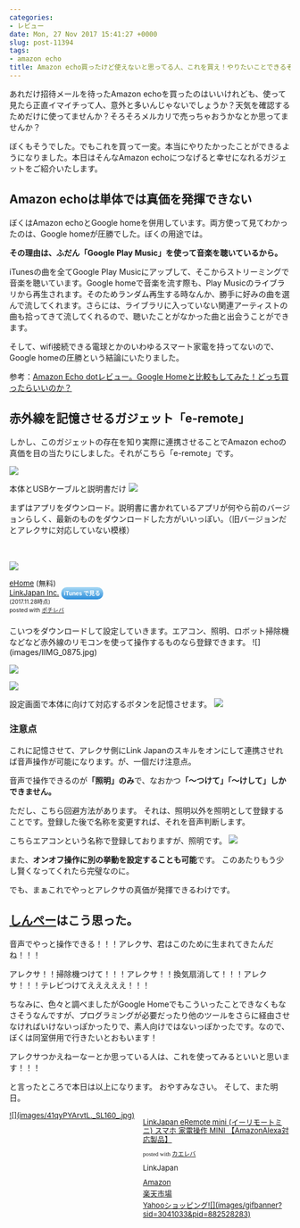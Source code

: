 ```yaml
---
categories:
- レビュー
date: Mon, 27 Nov 2017 15:41:27 +0000
slug: post-11394
tags:
- amazon echo
title: Amazon echo買ったけど使えないと思ってる人、これを買え！やりたいことできるぞ！
---
```


あれだけ招待メールを待ったAmazon echoを買ったのはいいけれども、使って見たら正直イマイチって人、意外と多いんじゃないでしょうか？天気を確認するためだけに使ってませんか？そろそろメルカリで売っちゃおうかなとか思ってませんか？

ぼくもそうでした。でもこれを買って一変。本当にやりたかったことができるようになりました。本日はそんなAmazon echoにつなげると幸せになれるガジェットをご紹介いたします。<!--more-->
<h2>Amazon echoは単体では真価を発揮できない</h2>
ぼくはAmazon echoとGoogle homeを併用しています。両方使って見てわかったのは、Google homeが圧勝でした。ぼくの用途では。

<strong>その理由は、ふだん「Google Play Music」を使って音楽を聴いているから。</strong>

iTunesの曲を全てGoogle Play Musicにアップして、そこからストリーミングで音楽を聴いています。Google homeで音楽を流す際も、Play Musicのライブラリから再生されます。そのためランダム再生する時なんか、勝手に好みの曲を選んで流してくれます。さらには、ライブラリに入っていない関連アーティストの曲も拾ってきて流してくれるので、聴いたことがなかった曲と出会うことができます。

そして、wifi接続できる電球とかのいわゆるスマート家電を持ってないので、Google homeの圧勝という結論にいたりました。

参考：<a href="https://www.warawareotoko.com/2017/11/19/post-11317/">Amazon Echo dotレビュー。Google Homeと比較もしてみた！どっち買ったらいいのか？</a>
<h2>赤外線を記憶させるガジェット「e-remote」</h2>
しかし、このガジェットの存在を知り実際に連携させることでAmazon echoの真価を目の当たりにしました。それがこちら「e-remote」です。

![](images/IIMG_0775.jpg)

本体とUSBケーブルと説明書だけ
![](images/IIMG_0776.jpg)

まずはアプリをダウンロード。説明書に書かれているアプリが何やら前のバージョンらしく、最新のものをダウンロードした方がいいっぽい。（旧バージョンだとアレクサに対応していない模様）
<div class="pochireba" style="text-align: left; font-size: small; padding: 20px 0; /zoom: 1; overflow: hidden;">

<a href="https://itunes.apple.com/jp/app/ehome/id1297834697?mt=8&amp;uo=4&amp;at=11ld5P" target="_blank" rel="noopener">![](images/512x512bb.jpg)</a>
<div class="pochi_info" style="text-align: left; /zoom: 1; overflow: hidden;">
<div class="pochi_name"><a href="https://itunes.apple.com/jp/app/ehome/id1297834697?mt=8&amp;uo=4&amp;at=11ld5P" target="_blank" rel="noopener">eHome</a> (無料)</div>
<div class="pochi_seller"><a href="https://itunes.apple.com/jp/developer/linkjapan-inc/id1297834695?uo=4&amp;at=11ld5P" target="_blank" rel="noopener">LinkJapan Inc.</a> <a style="width: 100px; color: #ffffff; background: -webkit-gradient(linear, 100% 0%, 100% 100%, from(rgba(85,182,237,0.5)), to(rgba(41,140,218,1))); font-size: 10px; font-weight: bold; text-align: center; display: inline; text-decoration: none; border: 0px; padding: 5px; border-radius: 10px; white-space: nowrap;" href="https://itunes.apple.com/jp/app/ehome/id1297834697?mt=8&amp;uo=4&amp;at=11ld5P" target="_blank" rel="noopener">iTunes で見る</a></div>
<div class="pochi_time" style="font-size: x-small; display: inline;">(2017.11.28時点)</div>
<div class="pochi_post" style="font-size: x-small;">posted with <a href="http://pochireba.com" target="_blank" rel="nofollow noopener">ポチレバ</a></div>
</div>
<div class="booklink-footer" style="clear: left;"></div>
</div>
こいつをダウンロードして設定していきます。エアコン、照明、ロボット掃除機などなど赤外線のリモコンを使って操作するものなら登録できます。
![](images/IIMG_0875.jpg)

![](images/IIMG_0877.jpg)

![](images/IIMG_0876.jpg)

設定画面で本体に向けて対応するボタンを記憶させます。
![](images/IIMG_0881.jpg)
<h3>注意点</h3>
これに記憶させて、アレクサ側にLink Japanのスキルをオンにして連携させれば音声操作が可能になります。が、一個だけ注意点。

音声で操作できるのが<strong>「照明」のみ</strong>で、なおかつ<strong>「〜つけて」「〜けして」しかできません。</strong>

ただし、こちら回避方法があります。
それは、照明以外を照明として登録することです。登録した後で名称を変更すれば、それを音声判断します。

こちらエアコンという名称で登録しておりますが、照明です。
![](images/IIMG_0878.jpg)

また、<strong>オンオフ操作に別の挙動を設定することも可能</strong>です。
このあたりもう少し賢くなってくれたら完璧なのに。

でも、まぁこれでやっとアレクサの真価が発揮できるわけです。
<h2><a href="https://twitter.com/s_s_p_y">しんぺー</a>はこう思った。</h2>
音声でやっと操作できる！！！アレクサ、君はこのために生まれてきたんだね！！！

アレクサ！！掃除機つけて！！！アレクサ！！換気扇消して！！！アレクサ！！！テレビつけてえええええ！！！

ちなみに、色々と調べましたがGoogle Homeでもこういったことできなくもなさそうなんですが、プログラミングが必要だったり他のツールをさらに経由させなければいけないっぽかったりで、素人向けではないっぽかったです。なので、ぼくは同室併用で行きたいとおもいます！

アレクサつかえねーなーとか思っている人は、これを使ってみるといいと思います！！！

と言ったところで本日は以上になります。
おやすみなさい。
そして、また明日。
<div class="kaerebalink-box" style="text-align: left; padding-bottom: 20px; font-size: small; /zoom: 1; overflow: hidden;">
<div class="kaerebalink-image" style="float: left; margin: 0 15px 10px 0;"><a href="http://www.amazon.co.jp/exec/obidos/ASIN/B01MA4W1YD/warawareotoko-22/" target="_blank" rel="noopener">![](images/41qyPYArvtL._SL160_.jpg)</a></div>
<div class="kaerebalink-info" style="line-height: 120%; /zoom: 1; overflow: hidden;">
<div class="kaerebalink-name" style="margin-bottom: 10px; line-height: 120%;">

<a href="http://www.amazon.co.jp/exec/obidos/ASIN/B01MA4W1YD/warawareotoko-22/" target="_blank" rel="noopener">LinkJapan eRemote mini (イーリモートミニ) スマホ 家電操作 MINI 【AmazonAlexa対応製品】</a>
<div class="kaerebalink-powered-date" style="font-size: 8pt; margin-top: 5px; font-family: verdana; line-height: 120%;">posted with <a href="http://kaereba.com" target="_blank" rel="nofollow noopener">カエレバ</a></div>
</div>
<div class="kaerebalink-detail" style="margin-bottom: 5px;">LinkJapan</div>
<div class="kaerebalink-link1" style="margin-top: 10px;">
<div class="shoplinkamazon" style="margin: 5px 0;"><a href="http://www.amazon.co.jp/gp/search?keywords=LinkJapan%20eRemote%20mini&amp;__mk_ja_JP=%E3%82%AB%E3%82%BF%E3%82%AB%E3%83%8A&amp;tag=warawareotoko-22" target="_blank" rel="noopener">Amazon</a></div>
<div class="shoplinkrakuten" style="margin: 5px 0;"><a href="https://hb.afl.rakuten.co.jp/hgc/121ed5e1.954a9ce3.121ed5e2.9fc704ba/?pc=http%3A%2F%2Fsearch.rakuten.co.jp%2Fsearch%2Fmall%2FLinkJapan%2520eRemote%2520mini%2F-%2Ff.1-p.1-s.1-sf.0-st.A-v.2%3Fx%3D0%26scid%3Daf_ich_link_urltxt%26m%3Dhttp%3A%2F%2Fm.rakuten.co.jp%2F" target="_blank" rel="noopener">楽天市場</a></div>
<div class="shoplinkyahoo" style="margin: 5px 0;"><a href="//ck.jp.ap.valuecommerce.com/servlet/referral?sid=3041033&amp;pid=882528283&amp;vc_url=http%3A%2F%2Fsearch.shopping.yahoo.co.jp%2Fsearch%3Fp%3DLinkJapan%2520eRemote%2520mini&amp;vcptn=kaereba" target="_blank" rel="noopener">Yahooショッピング![](images/gifbanner?sid=3041033&amp;pid=882528283)</a></div>
</div>
</div>
<div class="booklink-footer" style="clear: left;"></div>
</div>